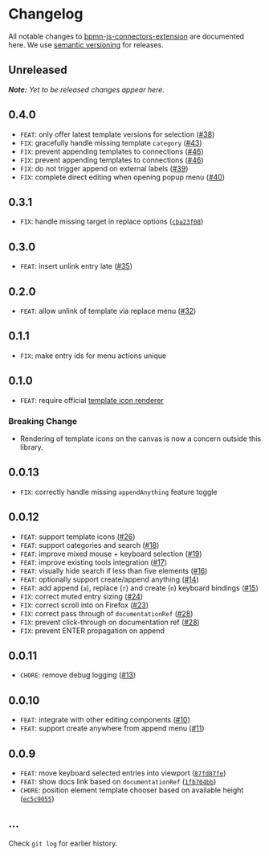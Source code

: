 # Changelog

All notable changes to [bpmn-js-connectors-extension](https://github.com/bpmn-io/bpmn-js-connectors-extension) are documented here. We use [semantic versioning](http://semver.org/) for releases.

## Unreleased

___Note:__ Yet to be released changes appear here._

## 0.4.0

* `FEAT`: only offer latest template versions for selection ([#38](https://github.com/bpmn-io/bpmn-js-connectors-extension/issues/38))
* `FIX`: gracefully handle missing template `category` ([#43](https://github.com/bpmn-io/bpmn-js-connectors-extension/issues/43))
* `FIX`: prevent appending templates to connections ([#46](https://github.com/bpmn-io/bpmn-js-connectors-extension/issues/46))
* `FIX`: prevent appending templates to connections ([#46](https://github.com/bpmn-io/bpmn-js-connectors-extension/issues/46))
* `FIX`: do not trigger append on external labels ([#39](https://github.com/bpmn-io/bpmn-js-connectors-extension/issues/39))
* `FIX`: complete direct editing when opening popup menu ([#40](https://github.com/bpmn-io/bpmn-js-connectors-extension/issues/40))

## 0.3.1

* `FIX`: handle missing target in replace options ([`cba23f08`](https://github.com/bpmn-io/bpmn-js-connectors-extension/commit/cba23f084cfca854436da305dcf647dc782c94c7))

## 0.3.0

* `FEAT`: insert unlink entry late ([#35](https://github.com/bpmn-io/bpmn-js-connectors-extension/pull/35))

## 0.2.0

* `FEAT`: allow unlink of template via replace menu ([#32](https://github.com/bpmn-io/bpmn-js-connectors-extension/issues/32))

## 0.1.1

* `FIX`: make entry ids for menu actions unique

## 0.1.0

* `FEAT`: require official [template icon renderer](https://github.com/bpmn-io/element-templates-icons-renderer)

### Breaking Change

* Rendering of template icons on the canvas is now a concern outside this library.

## 0.0.13

* `FIX`: correctly handle missing `appendAnything` feature toggle

## 0.0.12

* `FEAT`: support template icons ([#26](https://github.com/bpmn-io/bpmn-js-connectors-extension/pull/26))
* `FEAT`: support categories and search ([#18](https://github.com/bpmn-io/bpmn-js-connectors-extension/pull/18))
* `FEAT`: improve mixed mouse + keyboard selection ([#19](https://github.com/bpmn-io/bpmn-js-connectors-extension/pull/19))
* `FEAT`: improve existing tools integration ([#17](https://github.com/bpmn-io/bpmn-js-connectors-extension/pull/17))
* `FEAT`: visually hide search if less than five elements ([#16](https://github.com/bpmn-io/bpmn-js-connectors-extension/pull/16))
* `FEAT`: optionally support create/append anything ([#14](https://github.com/bpmn-io/bpmn-js-connectors-extension/pull/14))
* `FEAT`: add append (`a`), replace (`r`) and create (`n`) keyboard bindings ([#15](https://github.com/bpmn-io/bpmn-js-connectors-extension/pull/15))
* `FIX`: correct muted entry sizing ([#24](https://github.com/bpmn-io/bpmn-js-connectors-extension/pull/24))
* `FIX`: correct scroll into on Firefox ([#23](https://github.com/bpmn-io/bpmn-js-connectors-extension/pull/23))
* `FIX`: correct pass through of `documentationRef` ([#28](https://github.com/bpmn-io/bpmn-js-connectors-extension/pull/28))
* `FIX`: prevent click-through on documentation ref ([#28](https://github.com/bpmn-io/bpmn-js-connectors-extension/pull/28))
* `FIX`: prevent ENTER propagation on append

## 0.0.11

* `CHORE`: remove debug logging ([#13](https://github.com/bpmn-io/bpmn-js-connectors-extension/pull/13))

## 0.0.10

* `FEAT`: integrate with other editing components ([#10](https://github.com/bpmn-io/bpmn-js-connectors-extension/pull/10))
* `FEAT`: support create anywhere from append menu ([#11](https://github.com/bpmn-io/bpmn-js-connectors-extension/pull/11))

## 0.0.9

* `FEAT`: move keyboard selected entries into viewport ([`87fd87fe`](https://github.com/bpmn-io/bpmn-js-connectors-extension/commit/87fd87feca03a4d0e40c1e69c2c7001df67ced98))
* `FEAT`: show docs link based on `documentationRef` ([`1fb704bb`](https://github.com/bpmn-io/bpmn-js-connectors-extension/commit/1fb704bb55e345114e6dee68f3bab48ccc9e632b))
* `CHORE`: position element template chooser based on available height ([`ec5c9055`](https://github.com/bpmn-io/bpmn-js-connectors-extension/commit/ec5c90550418b043faf3c2a257d4e2872d499884))

## ...

Check `git log` for earlier history.